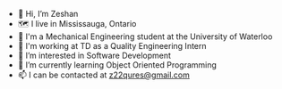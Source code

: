 - 👋 Hi, I’m Zeshan
- 🗺️ I live in Mississauga, Ontario
- 🏫 I'm a Mechanical Engineering student at the University of Waterloo
- 💼 I'm working at TD as a Quality Engineering Intern
- 👀 I’m interested in Software Development
- 🌱 I’m currently learning Object Oriented Programming
- 📫 I can be contacted at z22qures@gmail.com
